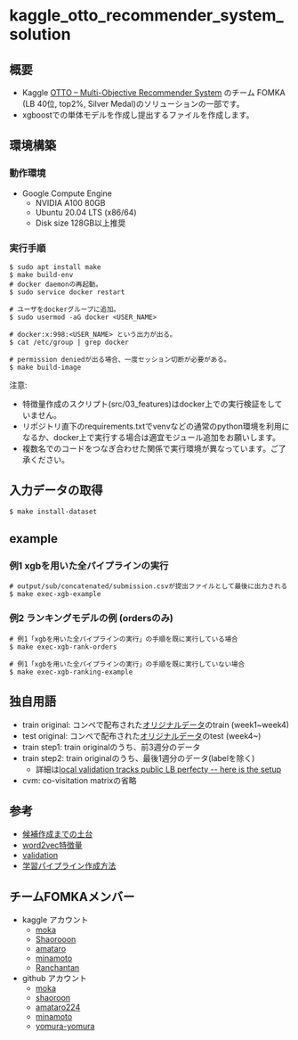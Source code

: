 # kaggle_otto_recommender_system_solution
## 概要
- Kaggle [OTTO – Multi-Objective Recommender System](https://www.kaggle.com/competitions/otto-recommender-system/overview) のチーム FOMKA (LB 40位, top2%, Silver Medal)のソリューションの一部です。
- xgboostでの単体モデルを作成し提出するファイルを作成します。

## 環境構築
### 動作環境
- Google Compute Engine
  - NVIDIA A100 80GB
  - Ubuntu 20.04 LTS (x86/64)
  - Disk size 128GB以上推奨

### 実行手順
```
$ sudo apt install make
$ make build-env
# docker daemonの再起動。
$ sudo service docker restart

# ユーザをdockerグループに追加。
$ sudo usermod -aG docker <USER_NAME>

# docker:x:998:<USER_NAME> という出力が出る。
$ cat /etc/group | grep docker

# permission deniedが出る場合、一度セッション切断が必要がある。
$ make build-image
```

注意:
- 特徴量作成のスクリプト(src/03_features)はdocker上での実行検証をしていません。
- リポジトリ直下のrequirements.txtでvenvなどの通常のpython環境を利用になるか、docker上で実行する場合は適宜モジュール追加をお願いします。
- 複数名でのコードをつなぎ合わせた関係で実行環境が異なっています。ご了承ください。

## 入力データの取得
```
$ make install-dataset
```

## example
### 例1 xgbを用いた全パイプラインの実行
```
# output/sub/concatenated/submission.csvが提出ファイルとして最後に出力される
$ make exec-xgb-example
```

### 例2 ランキングモデルの例 (ordersのみ)
```
# 例1「xgbを用いた全パイプラインの実行」の手順を既に実行している場合
$ make exec-xgb-rank-orders

# 例1「xgbを用いた全パイプラインの実行」の手順を既に実行していない場合
$ make exec-xgb-ranking-example
```

## 独自用語
- train original: コンペで配布された[オリジナルデータ](https://www.kaggle.com/competitions/otto-recommender-system/data)のtrain (week1~week4)
- test original: コンペで配布された[オリジナルデータ](https://www.kaggle.com/competitions/otto-recommender-system/data)のtest (week4~)
- train step1: train originalのうち、前3週分のデータ
- train step2: train originalのうち、最後1週分のデータ(labelを除く)
  - 詳細は[local validation tracks public LB perfecty -- here is the setup](https://www.kaggle.com/competitions/otto-recommender-system/discussion/364991)
- cvm: co-visitation matrixの省略


## 参考
- [候補作成までの土台](https://www.kaggle.com/code/cdeotte/candidate-rerank-model-lb-0-575)
- [word2vec特徴量](https://www.kaggle.com/code/duuuscha/train-submit-word2vec-optimized-hparams)
- [validation](https://www.kaggle.com/competitions/otto-recommender-system/discussion/364991)
- [学習パイプライン作成方法](https://www.kaggle.com/competitions/otto-recommender-system/discussion/370210)


## チームFOMKAメンバー
- kaggle アカウント
  - [moka](https://www.kaggle.com/kmoka731)
  - [Shaorooon](https://www.kaggle.com/syaorn13)
  - [amataro](https://www.kaggle.com/amataro224)
  - [minamoto](https://www.kaggle.com/usermina)
  - [Ranchantan](https://www.kaggle.com/ranchantan)
- github アカウント
  - [moka](https://github.com/kamo731)
  - [shaoroon](https://github.com/shaoroon)
  - [amataro224](https://github.com/amataro224)
  - [minamoto](https://github.com/mina-moto)
  - [yomura-yomura](https://github.com/yomura-yomura)